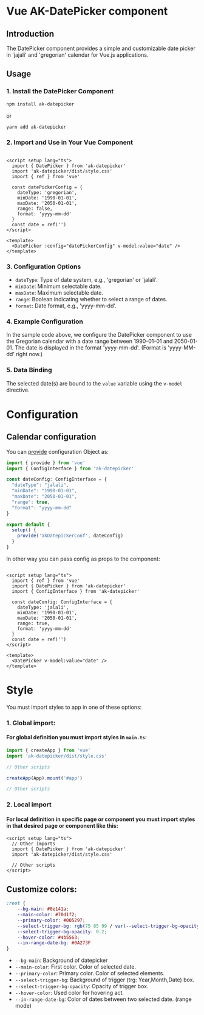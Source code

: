 # Vue AK-DatePicker component

## Introduction

The DatePicker component provides a simple and customizable date picker in 'jajali' and 'gregorian' calendar for Vue.js
applications.

## Usage

### 1. Install the DatePicker Component

```sh
npm install ak-datepicker
```

or

```sh
yarn add ak-datepicker
```

### 2. Import and Use in Your Vue Component

```vue

<script setup lang="ts">
  import { DatePicker } from 'ak-datepicker'
  import 'ak-datepicker/dist/style.css'
  import { ref } from 'vue'

  const datePickerConfig = {
    dateType: 'gregorian',
    minDate: '1990-01-01',
    maxDate: '2050-01-01',
    range: false,
    format: 'yyyy-mm-dd'
  }
  const date = ref('')
</script>

<template>
  <DatePicker :config="datePickerConfig" v-model:value="date" />
</template>
```

### 3. Configuration Options

* `dateType`: Type of date system, e.g., 'gregorian' or 'jalali'.
* `minDate`: Minimum selectable date.
* `maxDate`: Maximum selectable date.
* `range`: Boolean indicating whether to select a range of dates.
* `format`: Date format, e.g., 'yyyy-mm-dd'.

### 4. Example Configuration

In the sample code above, we configure the DatePicker component to use the Gregorian calendar with a date range between
1990-01-01 and 2050-01-01. The date is displayed in the format 'yyyy-mm-dd'. (Format is 'yyyy-MM-dd' right now.)

### 5. Data Binding

The selected date(s) are bound to the `value` variable using the `v-model` directive.

# Configuration

## Calendar configuration

You can [provide](https://vuejs.org/guide/components/provide-inject.html) configuration Object as:

```ts
import { provide } from 'vue'
import { ConfigInterface } from 'ak-datepicker'

const dateConfig: ConfigInterface = {
  "dateType": "jalali",
  "minDate": "1990-01-01",
  "maxDate": "2050-01-01",
  "range": true,
  "format": "yyyy-mm-dd"
}

export default {
  setup() {
    provide('akDatepickerConf', dateConfig)
  }
}
```

In other way you can pass config as props to the <DatePicker /> component:

```vue

<script setup lang="ts">
  import { ref } from 'vue'
  import { DatePicker } from 'ak-datepicker'
  import { ConfigInterface } from 'ak-datepicker'

  const dateConfig: ConfigInterface = {
    dateType: 'jalali',
    minDate: '1990-01-01',
    maxDate: '2050-01-01',
    range: true,
    format: 'yyyy-mm-dd'
  }
  const date = ref('')
</script>

<template>
  <DatePicker v-model:value="date" />
</template>
```

# Style

You must import styles to app in one of these options:

### 1. Global import:
#### For global definition you must import styles in `main.ts`:

```ts
import { createApp } from 'vue'
import 'ak-datepicker/dist/style.css'

// Other scripts

createApp(App).mount('#app')

// Other scripts
```

### 2. Local import
#### For local definition in specific page or component you must import styles in that desired page or component like this:

```vue
<script setup lang="ts">
  // Other imports
  import { DatePicker } from 'ak-datepicker'
  import 'ak-datepicker/dist/style.css'
  
  // Other scripts
</script>
```

## Customize colors:
```css
:root {
    --bg-main: #0e141a;
    --main-color: #70d1f2;
    --primary-color: #005297;
    --select-trigger-bg: rgb(75 85 99 / var(--select-trigger-bg-opacity));
    --select-trigger-bg-opacity: 0.2;
    --hover-color: #4b5563;
    --in-range-date-bg: #0A273F
}
```

* `--bg-main`: Background of datepicker
* `--main-color`: First color. Color of selected date.
* `--primary-color`: Primary color. Color of selected elements.
* `--select-trigger-bg`: Background of trigger (trg: Year,Month,Date) box.
* `--select-trigger-bg-opacity`: Opacity of trigger box.
* `--hover-color`: Used color for hovering act.
* `--in-range-date-bg`: Color of dates between two selected date. (range mode)